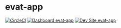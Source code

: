# evat-app

[![CircleCI](https://circleci.com/gh/erok415/evat-app.svg?style=shield)](https://circleci.com/gh/erok415/evat-app)
[![Dashboard evat-app](https://img.shields.io/badge/dashboard-evat_app-yellow.svg)](https://dashboard.pantheon.io/sites/5abdc08a-2e1a-42ce-b4fa-f4a84bc8d7fa#dev/code)
[![Dev Site evat-app](https://img.shields.io/badge/site-evat_app-blue.svg)](http://dev-evat-app.pantheonsite.io/)